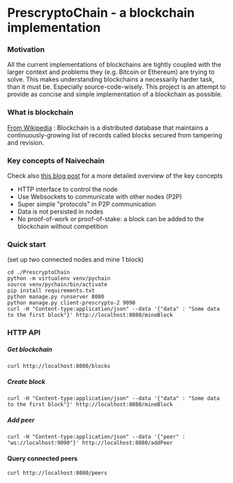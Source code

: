 # PrescryptoChain - a blockchain implementation

### Motivation
All the current implementations of blockchains are tightly coupled with the larger context and problems they (e.g. Bitcoin or Ethereum) are trying to solve. This makes understanding blockchains a necessarily harder task, than it must be. Especially source-code-wisely. This project is an attempt to provide as concise and simple implementation of a blockchain as possible.


### What is blockchain
[From Wikipedia](https://en.wikipedia.org/wiki/Blockchain_(database)) : Blockchain is a distributed database that maintains a continuously-growing list of records called blocks secured from tampering and revision.

### Key concepts of Naivechain
Check also [this blog post](https://medium.com/@lhartikk/a-blockchain-in-200-lines-of-code-963cc1cc0e54#.dttbm9afr5) for a more detailed overview of the key concepts
* HTTP interface to control the node
* Use Websockets to communicate with other nodes (P2P)
* Super simple "protocols" in P2P communication
* Data is not persisted in nodes
* No proof-of-work or proof-of-stake: a block can be added to the blockchain without competition


### Quick start
(set up two connected nodes and mine 1 block)
```
cd ./PrescryptoChain
python -m virtualenv venv/pychain
source venv/pychain/bin/activate
pip install requirements.txt
python manage.py runserver 8080
python manage.py client-prescrypto-2 9090
curl -H "Content-type:application/json" --data '{"data" : "Some data to the first block"}' http://localhost:8080/mineBlock
```



### HTTP API
##### Get blockchain
```
curl http://localhost:8080/blocks
```
##### Create block
```
curl -H "Content-type:application/json" --data '{"data" : "Some data to the first block"}' http://localhost:8080/mineBlock
```
##### Add peer
```
curl -H "Content-type:application/json" --data '{"peer" : "ws://localhost:9090"}' http://localhost:8080/addPeer
```
#### Query connected peers
```
curl http://localhost:8080/peers
```
